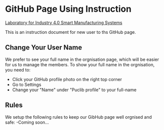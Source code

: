 # **GitHub Page Using Instruction**
[Laboratory for Industry 4.0 Smart Manufacturing Systems]

This is an instruction document for new user to ths GitHub page.

## Change Your User Name
We prefer to see your full name in the orgnisation page, which will be easier for us to manage the members. To show your full name in the orgnisation, you need to:
- Click your GitHub profile photo on the right top corner
- Go to Settings
- Change your "Name" under "Puclib profile" to your full-name

## Rules
We setup the following rules to keep our GibHub page well orgnised and safe:
-Coming soon...


[Laboratory for Industry 4.0 Smart Manufacturing Systems]: <https://lisms.auckland.ac.nz/>

